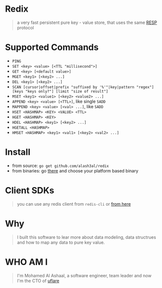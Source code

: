 Redix
======
> a very fast persistent pure key - value store, that uses the same [RESP](https://redis.io/topics/protocol) protocol

Supported Commands
===================
- `PING`
- `SET <key> <value> [<TTL "millisecond">]`
- `GET <key> [<default value>]`
- `MGET <key1> [<key2> ...]`
- `DEL <key1> [<key2> ...]`
- `SCAN [cursor|offset|prefix "suffixed by '%'"|key|pattern "regex"] [keys "keys only?"] [limit "size of result"]`
- `MSET <key1> <value1> [<key2> <value2> ...]`
- `APPEND <key> <value> [<TTL>]`, like single `SADD`
- `MAPPEND <key> <value> [<val> ...]`, like `SADD`
- `HSET <HASHMAP> <KEY> <VALUE> <TTL>`
- `HGET <HASHMAP> <KEY>`
- `HDEL <HASHMAP> <key1> [<key2> ...]`
- `HGETALL <HASHMAP>`
- `HMSET <HASHMAP> <key1> <val1> [<key2> <val2> ...]`

Install
=======
- from source: `go get github.com/alash3al/redix`
- from binaries: go [there](https://github.com/alash3al/redix/releases) and choose your platform based binary

Client SDKs
===========
> you can use any redis client from `redis-cli` or [from here](https://redis.io/clients)

Why
===
> I built this software to lear more about data modeling, data structrues and how to map any data to pure key value.

WHO AM I
========
> I'm Mohamed Al Ashaal, a software engineer, team leader and now I'm the CTO of [uflare](https://uflare.io)